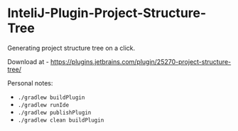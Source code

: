 # InteliJ-Plugin-Project-Structure-Tree
Generating project structure tree on a click. 

Download at - https://plugins.jetbrains.com/plugin/25270-project-structure-tree/

Personal notes:

- `./gradlew buildPlugin`
- `./gradlew runIde`
- `./gradlew publishPlugin`
- `./gradlew clean buildPlugin`

